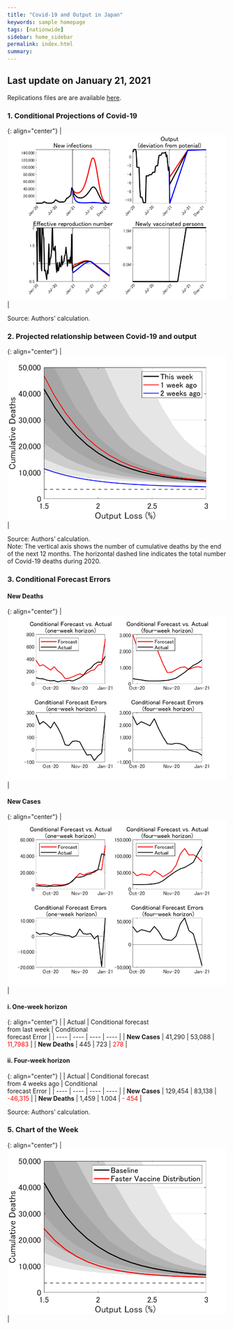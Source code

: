 ```yaml
---
title: "Covid-19 and Output in Japan"
keywords: sample homepage
tags: [nationwide]
sidebar: home_sidebar
permalink: index.html
summary:
---
```


## Last update on January 21, 2021

Replications files are are available [here](https://github.com/Covid19OutputJapan/Covid19OutputJapan.github.io/tree/main/_archives/).

### 1. Conditional Projections of Covid-19

{: align="center"}
|![Projection](./images/20210120/VariablesProjection.png)|

Source: Authors’ calculation.

### 2. Projected relationship between Covid-19 and output

{: align="center"}
|![TradeoffUB](./images/20210120/BaselineTradeoffUBp.png)|

Source: Authors’ calculation.<br> Note: The vertical axis shows the number of cumulative deaths by the end of the next 12 months. The horizontal dashed line indicates the total number of Covid-19 deaths during 2020.

### 3. Conditional Forecast Errors

#### New Deaths

{: align="center"}
|![ForecastErrorsD](./images/20210120/ForecastErrorsD.png)|

#### New Cases

{: align="center"}
|![ForecastErrorsN](./images/20210120/ForecastErrorsN.png)|

#### i. One-week horizon

{: align="center"}
|    | Actual | Conditional forecast<br> from last week | Conditional<br>forecast Error |
| ---- | ---- | ---- | ---- |
| **New Cases** |  41,290  |  53,088  | <span style="color: red; ">11,7983</span> |
| **New Deaths** |  445  |  723  | <span style="color: red; ">278</span> |

#### ii. Four-week horizon

{: align="center"}
|    | Actual | Conditional forecast<br> from 4 weeks ago | Conditional<br>forecast Error |
| ---- | ---- | ---- | ---- |
| **New Cases** |  129,454  |  83,138  | <span style="color: red; ">-46,315</span> |
| **New Deaths** |  1,459  |    1.004  | <span style="color: red; ">- 454</span> |

Source: Authors’ calculation.

### 5. Chart of the Week

{: align="center"}
|![TradeoffUB](./images/20210120/ChartOfTheWeek.png)|
